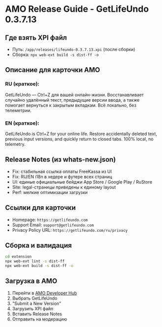 # AMO Release Guide - GetLifeUndo 0.3.7.13

## Где взять XPI файл
- Путь: `/app/releases/lifeundo-0.3.7.13.xpi` (после сборки)
- Сборка: `npx web-ext build -s dist-ff -o`

## Описание для карточки AMO

### RU (краткое):
GetLifeUndo — Ctrl+Z для вашей онлайн-жизни. Восстанавливает случайно удалённый текст, предыдущие версии ввода, а также помогает вернуться к закрытым вкладкам. Всё локально, без телеметрии.

### EN (краткое):
GetLifeUndo is Ctrl+Z for your online life. Restore accidentally deleted text, previous input versions, and quickly return to closed tabs. 100% local, no telemetry.

## Release Notes (из whats-new.json)
- Fix: стабильная ссылка оплаты FreeKassa из UI
- Fix: RU/EN i18n в хедере и футере всех страниц
- UI: единые официальные бейджи App Store / Google Play / RuStore  
- Site: legal-страницы приведены к единому layout
- Perf: мелкие оптимизации загрузки

## Ссылки для карточки
- Homepage: `https://getlifeundo.com`
- Support Email: `support@getlifeundo.com`
- Privacy Policy URL: `https://getlifeundo.com/ru/privacy`

## Сборка и валидация
```bash
cd extension
npx web-ext lint -s dist-ff
npx web-ext build -s dist-ff -o
```

## Загрузка в AMO
1. Перейти в [AMO Developer Hub](https://addons.mozilla.org/developers/)
2. Выбрать GetLifeUndo
3. "Submit a New Version"
4. Загрузить XPI файл
5. Вставить Release Notes
6. Отправить на модерацию
